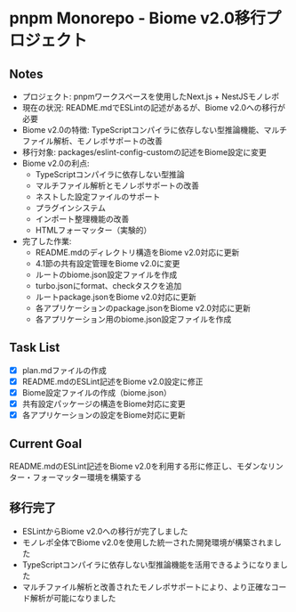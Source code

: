 # pnpm Monorepo - Biome v2.0移行プロジェクト

## Notes
- プロジェクト: pnpmワークスペースを使用したNext.js + NestJSモノレポ
- 現在の状況: README.mdでESLintの記述があるが、Biome v2.0への移行が必要
- Biome v2.0の特徴: TypeScriptコンパイラに依存しない型推論機能、マルチファイル解析、モノレポサポートの改善
- 移行対象: packages/eslint-config-customの記述をBiome設定に変更
- Biome v2.0の利点: 
  - TypeScriptコンパイラに依存しない型推論
  - マルチファイル解析とモノレポサポートの改善
  - ネストした設定ファイルのサポート
  - プラグインシステム
  - インポート整理機能の改善
  - HTMLフォーマッター（実験的）
- 完了した作業:
  - README.mdのディレクトリ構造をBiome v2.0対応に更新
  - 4.1節の共有設定管理をBiome v2.0に変更
  - ルートのbiome.json設定ファイルを作成
  - turbo.jsonにformat、checkタスクを追加
  - ルートpackage.jsonをBiome v2.0対応に更新
  - 各アプリケーションのpackage.jsonをBiome v2.0対応に更新
  - 各アプリケーション用のbiome.json設定ファイルを作成

## Task List
- [x] plan.mdファイルの作成
- [x] README.mdのESLint記述をBiome v2.0設定に修正
- [x] Biome設定ファイルの作成（biome.json）
- [x] 共有設定パッケージの構造をBiome対応に変更
- [x] 各アプリケーションの設定をBiome対応に更新

## Current Goal
README.mdのESLint記述をBiome v2.0を利用する形に修正し、モダンなリンター・フォーマッター環境を構築する

## 移行完了
- ESLintからBiome v2.0への移行が完了しました
- モノレポ全体でBiome v2.0を使用した統一された開発環境が構築されました
- TypeScriptコンパイラに依存しない型推論機能を活用できるようになりました
- マルチファイル解析と改善されたモノレポサポートにより、より正確なコード解析が可能になりました 
